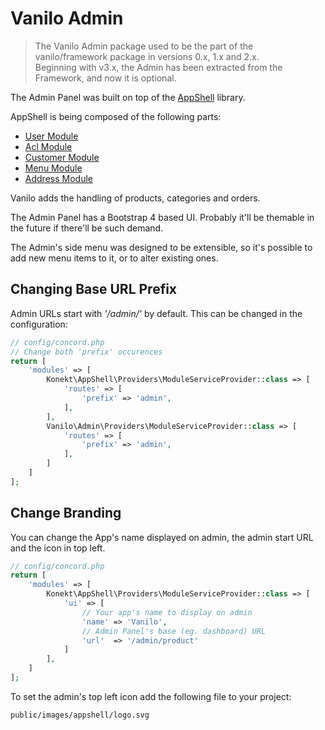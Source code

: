 # Vanilo Admin

> The Vanilo Admin package used to be the part of the vanilo/framework package in versions 0.x, 1.x and 2.x.  
> Beginning with v3.x, the Admin has been extracted from the Framework, and now it is optional.

The Admin Panel was built on top of the
[AppShell](https://github.com/artkonekt/appshell) library.

AppShell is being composed of the following parts:
- [User Module](users.md)
- [Acl Module](acl.md)
- [Customer Module](customers.md)
- [Menu Module](https://github.com/artkonekt/menu)
- [Address Module](addresses.md)

Vanilo adds the handling of products, categories and orders.

The Admin Panel has a Bootstrap 4 based UI. Probably it'll be themable
in the future if there'll be such demand.

The Admin's side menu was designed to be extensible, so it's possible to
add new menu items to it, or to alter existing ones.

## Changing Base URL Prefix

Admin URLs start with _'/admin/'_ by default. This can be changed in the
configuration:

```php
// config/concord.php
// Change both 'prefix' occurences
return [
    'modules' => [
        Konekt\AppShell\Providers\ModuleServiceProvider::class => [
            'routes' => [
                'prefix' => 'admin', 
            ],
        ],
        Vanilo\Admin\Providers\ModuleServiceProvider::class => [
            'routes' => [
                'prefix' => 'admin', 
            ],  
        ]
    ]
];
```
## Change Branding

You can change the App's name displayed on admin, the admin start URL
and the icon in top left.

```php
// config/concord.php
return [
    'modules' => [
        Konekt\AppShell\Providers\ModuleServiceProvider::class => [
            'ui' => [
                // Your app's name to display on admin
                'name' => 'Vanilo',
                // Admin Panel's base (eg. dashboard) URL
                'url'  => '/admin/product'
            ]
        ],
    ]
];
```

To set the admin's top left icon add the following file to your project:

`public/images/appshell/logo.svg`


